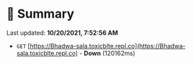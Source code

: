 # 📖 Summary
Last updated: **10/20/2021, 7:52:56 AM**

- `GET` [https://Bhadwa-sala.toxicblte.repl.co](https://Bhadwa-sala.toxicblte.repl.co) - **Down** (120162ms)
